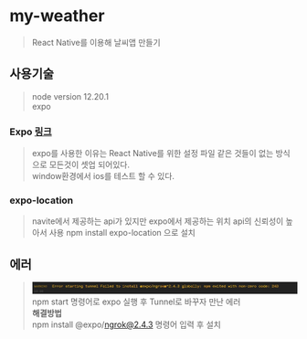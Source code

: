 # my-weather

> React Native를 이용해 날씨앱 만들기

## 사용기술

> node version 12.20.1  
> expo

### Expo [링크](https://docs.expo.io/)

> expo를 사용한 이유는 React Native를 위한 설정 파일 같은 것들이 없는 방식으로 모든것이 셋업 되어있다.  
> window환경에서 ios를 테스트 할 수 있다.

### expo-location

> navite에서 제공하는 api가 있지만 expo에서 제공하는 위치 api의 신뢰성이 높아서 사용
> npm install expo-location 으로 설치

## 에러

> ![img](./images/error_01.jpg)  
> npm start 명령어로 expo 실행 후 Tunnel로 바꾸자 만난 에러  
> **해결방법**  
> npm install @expo/ngrok@2.4.3 명령어 입력 후 설치
